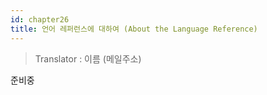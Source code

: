 ```yaml
---
id: chapter26
title: 언어 레퍼런스에 대하여 (About the Language Reference)
---
```

> Translator : 이름 (메일주소)

준비중
